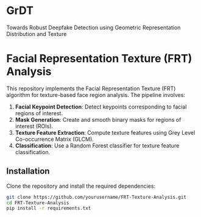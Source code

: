 # GrDT
Towards Robust Deepfake Detection using Geometric Representation Distribution and Texture

# Facial Representation Texture (FRT) Analysis

This repository implements the Facial Representation Texture (FRT) algorithm for texture-based face region analysis. The pipeline involves:

1. **Facial Keypoint Detection**: Detect keypoints corresponding to facial regions of interest.
2. **Mask Generation**: Create and smooth binary masks for regions of interest (ROIs).
3. **Texture Feature Extraction**: Compute texture features using Grey Level Co-occurrence Matrix (GLCM).
4. **Classification**: Use a Random Forest classifier for texture feature classification.

## Installation

Clone the repository and install the required dependencies:

```bash
git clone https://github.com/yourusername/FRT-Texture-Analysis.git
cd FRT-Texture-Analysis
pip install -r requirements.txt


